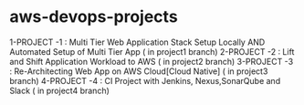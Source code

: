 # aws-devops-projects
1-PROJECT -1 : Multi Tier Web Application Stack Setup Locally AND Automated Setup of Multi Tier App ( in project1 branch)
2-PROJECT -2 : Lift and Shift Application Workload to AWS ( in project2 branch)
3-PROJECT -3 : Re-Architecting Web App on AWS Cloud[Cloud Native] ( in project3 branch)
4-PROJECT -4 : CI Project with Jenkins, Nexus,SonarQube and Slack ( in project4 branch)
